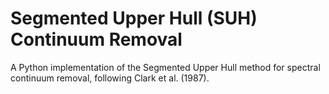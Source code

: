 # Segmented Upper Hull (SUH) Continuum Removal

A Python implementation of the Segmented Upper Hull method for spectral continuum removal, following Clark et al. (1987).
